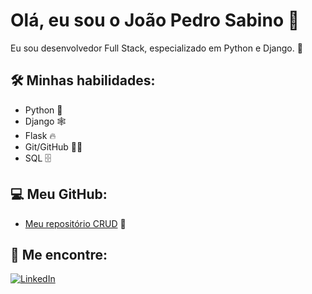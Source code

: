 # Olá, eu sou o João Pedro Sabino 👋

Eu sou desenvolvedor Full Stack, especializado em Python e Django. 🚀

## 🛠️ Minhas habilidades:
- Python 🐍
- Django 🕸️
- Flask 🔥
- Git/GitHub 🧑‍💻
- SQL 🗄️

## 💻 Meu GitHub:
- [Meu repositório CRUD](https://github.com/joaow0/CRUD_v1) 📂
  
## 📱 Me encontre:
[![LinkedIn](https://img.shields.io/badge/LinkedIn-%E2%9C%94-blue?logo=linkedin)](https://bit.ly/joaopedrosabino)
